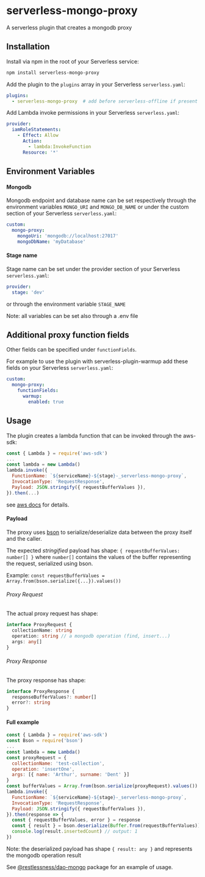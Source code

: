 # serverless-mongo-proxy

A serverless plugin that creates a mongodb proxy

## Installation

Install via npm in the root of your Serverless service:
```sh
npm install serverless-mongo-proxy
```

Add the plugin to the `plugins` array in your Serverless `serverless.yaml`:
```yaml
plugins:
  - serverless-mongo-proxy  # add before serverless-offline if present
```

Add Lambda invoke permissions in your Serverless `serverless.yaml`:
```yaml
provider:
  iamRoleStatements:
    - Effect: Allow
      Action:
        - lambda:InvokeFunction
      Resource: '*'
```

## Environment Variables

#### Mongodb
Mongodb endpoint and database name can be set respectively through the environment variables
`MONGO_URI` and `MONGO_DB_NAME` or under the custom section of your Serverless `serverless.yaml`:
```yaml
custom:
  mongo-proxy:
    mongoUri: 'mongodb://localhost:27017'
    mongoDbName: 'myDatabase'
```

#### Stage name
Stage name can be set under the provider section of your Serverless `serverless.yaml`:
```yaml
provider:
  stage: 'dev'
```
or through the environment variable `STAGE_NAME` 

Note: all variables can be set also through a .env file

## Additional proxy function fields
Other fields can be specified under `functionFields`.

For example to use the plugin with serverless-plugin-warmup add these fields on your
Serverless `serverless.yaml`:
```yaml
custom:
  mongo-proxy:
    functionFields:
      warmup:
        enabled: true
```

## Usage
The plugin creates a lambda function that can be invoked through the aws-sdk:
```js
const { Lambda } = require('aws-sdk')
...
const lambda = new Lambda()
lambda.invoke({
  FunctionName: `${serviceName}-${stage}-_serverless-mongo-proxy`,
  InvocationType: 'RequestResponse',
  Payload: JSON.stringify({ requestBufferValues }),
}).then(...)
```
see [aws docs](https://docs.aws.amazon.com/AWSJavaScriptSDK/latest/AWS/Lambda.html#invoke-property) for details.

#### Payload
The proxy uses [bson](https://www.npmjs.com/package/bson) to serialize/deserialize data between the proxy itself
and the caller.

The expected _stringified_ payload has shape: `{ requestBufferValues: number[] }` where `number[]`
contains the values of the buffer representing the request, serialized using bson.

Example: `const requestBufferValues = Array.from(bson.serialize({...}).values())` 

###### Proxy Request
The actual proxy request has shape:

```typescript
interface ProxyRequest {
  collectionName: string
  operation: string // a mongodb operation (find, insert...)
  args: any[]
}
```

###### Proxy Response
The proxy response has shape:

```typescript
interface ProxyResponse {
  responseBufferValues?: number[]
  error?: string
}
```

#### Full example
```js
const { Lambda } = require('aws-sdk')
const Bson = require('bson')
...
const lambda = new Lambda()
const proxyRequest = {
  collectionName: 'test-collection',
  operation: 'insertOne',
  args: [{ name: 'Arthur', surname: 'Dent' }]
}
const bufferValues = Array.from(bson.serialize(proxyRequest).values())
lambda.invoke({
  FunctionName: `${serviceName}-${stage}-_serverless-mongo-proxy`,
  InvocationType: 'RequestResponse',
  Payload: JSON.stringify({ requestBufferValues }),
}).then(response => {
  const { requestBufferValues, error } = response
  const { result } = bson.deserialize(Buffer.from(requestBufferValues))
  console.log(result.insertedCount) // output: 1
})
```

Note: the deserialized payload has shape `{ result: any }` and represents the mongodb operation result

See [@restlessness/dao-mongo](https://www.npmjs.com/package/@restlessness/dao-mongo) package for an example of usage.
